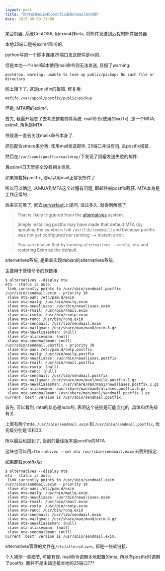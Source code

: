 ```yaml
---
layout: post
title: "同时安装exim和postfix后执行mail的问题"
date: 2015-09-09 21:00
---
```


某台机器, 系统CentOS6, 用exim4作mta, 将邮件发送到远程的邮件服务器.

本地25端口是被exim4监听的.

python写的一个脚本连接25端口发送邮件是ok的.

但是本地一个shell脚本使用mail命令则无法发送, 且报了warning:

	postdrop: warning: unable to look up public/pickup: No such file or directory

网上搜下了, 这是postfix的报错, 修复用:

	mkfifo /var/spool/postfix/public/pickup

但是, MTA用的exim4.

首先, 我最开始忘了去考虑整套邮件系统. mail命令(使用的`mailx`), 是一个MUA; exim4, 角色是MTA.

导致我一直去关注mailx命令本身了.

抓包配合strace来分析, 使用mail发送邮件, 25端口并没有包, 且postfix报错.

然后在`/var/spool/postfix/maildrop/`下发现了阻塞发送失败的邮件.

且exim4日志里完全没有相关信息.

如果卸载掉postfix, 则可以用mail正常发邮件了.

所以可以确定, 从MUA到MTA这个过程有问题, 即邮件被postfix截获. MTA本身是工作正常的.

后来实在晕了, 就去[serverfault](http://serverfault.com/questions/721220/exim4-and-postfix-cannot-both-exists)上提问, 没过多久, 就得到解惑了.

> That is likely triggered from the [alternatives](http://serverfault.com/questions/721220/exim4-and-postfix-cannot-both-exists) system.
> 
> Simply installing postfix may have made that default MTA (by updating the symbolic link `/usr/lib/sendmail`) and because postfix was not yet configured nor running --> instant error.
> 
> You can resolve that by running `alternatives --config mta` and restoring Exim as the default.

alternatives系统, 是重新实现debian的alternatives系统.

主要用于管理命令的软链接.

	$ alternatives --display mta
	mta - status is auto.
	 link currently points to /usr/sbin/sendmail.postfix
	/usr/sbin/sendmail.exim - priority 10
	 slave mta-pam: /etc/pam.d/exim
	 slave mta-mailq: /usr/bin/mailq.exim
	 slave mta-newaliases: /usr/bin/newaliases.exim
	 slave mta-rmail: /usr/bin/rmail.exim
	 slave mta-rsmtp: /usr/bin/rsmtp.exim
	 slave mta-runq: /usr/bin/runq.exim
	 slave mta-sendmail: /usr/lib/sendmail.exim
	 slave mta-mailqman: /usr/share/man/man8/exim.8.gz
	 slave mta-newaliasesman: (null)
	 slave mta-aliasesman: (null)
	 slave mta-sendmailman: (null)
	/usr/sbin/sendmail.postfix - priority 30
	 slave mta-pam: /etc/pam.d/smtp.postfix
	 slave mta-mailq: /usr/bin/mailq.postfix
	 slave mta-newaliases: /usr/bin/newaliases.postfix
	 slave mta-rmail: /usr/bin/rmail.postfix
	 slave mta-rsmtp: (null)
	 slave mta-runq: (null)
	 slave mta-sendmail: /usr/lib/sendmail.postfix
	 slave mta-mailqman: /usr/share/man/man1/mailq.postfix.1.gz
	 slave mta-newaliasesman: /usr/share/man/man1/newaliases.postfix.1.gz
	 slave mta-aliasesman: /usr/share/man/man5/aliases.postfix.5.gz
	 slave mta-sendmailman: /usr/share/man/man1/sendmail.postfix.1.gz
	Current `best' version is /usr/sbin/sendmail.postfix.

首先, 可以看到, mta的状态是auto的, 表明这个链接是可能变化的, 具体和优先级有关.

上面有两个mta, `/usr/sbin/sendmail.exim` 和 `/usr/sbin/sendmail.postfix`, 优先级分别是10和30.

所以最后也提到了, 当前的最佳版本是postfix的MTA.

这块也可以用`alternatives --set mta /usr/sbin/sendmail.exim` 去强制指定.

如果卸载postfix后:

	$ alternatives --display mta
	mta - status is auto.
	 link currently points to /usr/sbin/sendmail.exim
	/usr/sbin/sendmail.exim - priority 10
	 slave mta-pam: /etc/pam.d/exim
	 slave mta-mailq: /usr/bin/mailq.exim
	 slave mta-newaliases: /usr/bin/newaliases.exim
	 slave mta-rmail: /usr/bin/rmail.exim
	 slave mta-rsmtp: /usr/bin/rsmtp.exim
	 slave mta-runq: /usr/bin/runq.exim
	 slave mta-sendmail: /usr/lib/sendmail.exim
	 slave mta-mailqman: /usr/share/man/man8/exim.8.gz
	 slave mta-newaliasesman: (null)
	 slave mta-aliasesman: (null)
	 slave mta-sendmailman: (null)
	Current `best' version is /usr/sbin/sendmail.exim.

alternatives管理的文件在`/etc/alternatives`, 都是一些软链接.

个人猜测一些细节, 可能有误. mail命令调用本地配置的mta, 所以有postfix时调用了postfix, 而并不是主动连接本地的25端口???
